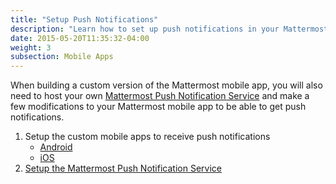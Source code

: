 ```yaml
---
title: "Setup Push Notifications"
description: "Learn how to set up push notifications in your Mattermost mobile application."
date: 2015-05-20T11:35:32-04:00
weight: 3
subsection: Mobile Apps
---
```


When building a custom version of the Mattermost mobile app, you will also need to host your own [Mattermost Push Notification Service](https://github.com/mattermost/mattermost-push-proxy/releases) and make a few modifications to your Mattermost mobile app to be able to get push notifications.

1. Setup the custom mobile apps to receive push notifications
    - [Android](/contribute/mobile/push-notifications/android/)
    - [iOS](/contribute/mobile/push-notifications/ios/)
2. [Setup the Mattermost Push Notification Service](/contribute/mobile/push-notifications/service/)
